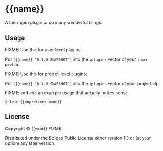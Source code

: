 # {{name}}

A Leiningen plugin to do many wonderful things.

## Usage

FIXME: Use this for user-level plugins:

Put `[{{name}} "0.1.0-SNAPSHOT"]` into the `:plugins` vector of your `:user`
profile.

FIXME: Use this for project-level plugins:

Put `[{{name}} "0.1.0-SNAPSHOT"]` into the `:plugins` vector of your project.clj.

FIXME: and add an example usage that actually makes sense:

    $ lein {{unprefixed-name}}

## License

Copyright © {{year}} FIXME

Distributed under the Eclipse Public License either version 1.0 or (at
your option) any later version.
